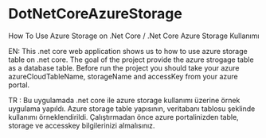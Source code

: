 # DotNetCoreAzureStorage
How To Use Azure Storage on .Net Core / .Net Core Azure Storage Kullanımı

EN: This .net core web application shows us to how to use azure storage table on .net core. The goal of the project provide
the azure strogage table as a database table. Before run the project you should take your azure azureCloudTableName, 
storageName and accessKey from your azure portal.

TR : Bu uygulamada .net core ile azure storage kullanımı üzerine örnek uygulama yapıldı. Azure storage table yapısının, veritabanı
tablosu şeklinde kullanımı örneklendirildi. Çalıştırmadan önce azure portalinizden table, storage ve accesskey bilgilerinizi almalısınız.

